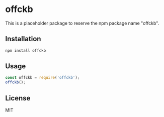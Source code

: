 # offckb

This is a placeholder package to reserve the npm package name "offckb".

## Installation

```bash
npm install offckb
```

## Usage

```javascript
const offckb = require('offckb');
offckb();
```

## License

MIT
